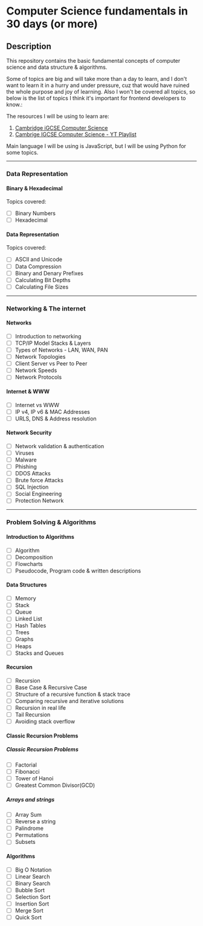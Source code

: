 # Computer Science fundamentals in 30 days (or more)

## Description

This repository contains the basic fundamental concepts of computer science and data structure & algorithms.

Some of topics are big and will take more than a day to learn, and I don't want to learn it in a hurry and under pressure, cuz that would have ruined the whole purpose and joy of learning. Also I won't be covered all topics, so below is the list of topics I think it's important for frontend developers to know.:

The resources I will be using to learn are:

1. [Cambridge iGCSE Computer Science](https://revise.learnlearn.uk/app/dashboard/7)
2. [Cambrige IGCSE Computer Science - YT Playlist](https://www.youtube.com/playlist?list=PLYJ6oM_78KIP7NYKnP_KJ6lDPMhmpYVgA)

Main language I will be using is JavaScript, but I will be using Python for some topics.

---

### Data Representation

#### Binary & Hexadecimal

Topics covered:

- [ ] Binary Numbers
- [ ] Hexadecimal

#### Data Representation

Topics covered:

- [ ] ASCII and Unicode
- [ ] Data Compression
- [ ] Binary and Denary Prefixes
- [ ] Calculating Bit Depths
- [ ] Calculating File Sizes

---

### Networking & The internet

#### Networks

- [ ] Introduction to networking
- [ ] TCP/IP Model Stacks & Layers
- [ ] Types of Networks - LAN, WAN, PAN
- [ ] Network Topologies
- [ ] Client Server vs Peer to Peer
- [ ] Network Speeds
- [ ] Network Protocols

#### Internet & WWW

- [ ] Internet vs WWW
- [ ] IP v4, IP v6 & MAC Addresses
- [ ] URLS, DNS & Address resolution

#### Network Security

- [ ] Network validation & authentication
- [ ] Viruses
- [ ] Malware
- [ ] Phishing
- [ ] DDOS Attacks
- [ ] Brute force Attacks
- [ ] SQL Injection
- [ ] Social Engineering
- [ ] Protection Network

---

### Problem Solving & Algorithms

#### Introduction to Algorithms

- [ ] Algorithm
- [ ] Decomposition
- [ ] Flowcharts
- [ ] Pseudocode, Program code & written descriptions

#### Data Structures

- [ ] Memory
- [ ] Stack
- [ ] Queue
- [ ] Linked List
- [ ] Hash Tables
- [ ] Trees
- [ ] Graphs
- [ ] Heaps
- [ ] Stacks and Queues

#### Recursion

- [ ] Recursion
- [ ] Base Case & Recursive Case
- [ ] Structure of a recursive function & stack trace
- [ ] Comparing recursive and iterative solutions
- [ ] Recursion in real life
- [ ] Tail Recursion
- [ ] Avoiding stack overflow

#### Classic Recursion Problems

##### Classic Recursion Problems

- [ ] Factorial
- [ ] Fibonacci
- [ ] Tower of Hanoi
- [ ] Greatest Common Divisor(GCD)

##### Arrays and strings

- [ ] Array Sum
- [ ] Reverse a string
- [ ] Palindrome
- [ ] Permutations
- [ ] Subsets

#### Algorithms

- [ ] Big O Notation
- [ ] Linear Search
- [ ] Binary Search
- [ ] Bubble Sort
- [ ] Selection Sort
- [ ] Insertion Sort
- [ ] Merge Sort
- [ ] Quick Sort
